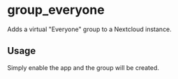 # group_everyone

Adds a virtual "Everyone" group to a Nextcloud instance. 

## Usage

Simply enable the app and the group will be created.
